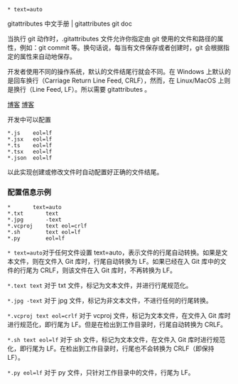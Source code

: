 ```gitattributes
* text=auto
```

<p><a src="https://www.bookstack.cn/read/git-doc-zh/docs-39.md">gitattributes 中文手册</a> | <a src="https://git-scm.com/docs/gitattributes">gitattributes git doc</a></p>

当执行 git 动作时，.gitattributes 文件允许你指定由 git 使用的文件和路径的属性，例如：git commit 等。换句话说，每当有文件保存或者创建时，git 会根据指定的属性来自动地保存。

开发者使用不同的操作系统，默认的文件结尾行就会不同。在 Windows 上默认的是回车换行（Carriage Return Line Feed, CRLF），然而，在 Linux/MacOS 上则是换行（Line Feed, LF）。所以需要 gitattributes 。

[博客](https://www.cnblogs.com/kidsitcn/p/4769344.html)
[博客](https://www.cnblogs.com/niaomingjian/p/8446819.html)

开发中可以配置

```gitattributes
*.js    eol=lf
*.jsx   eol=lf
*.ts    eol=lf
*.tsx   eol=lf
*.json  eol=lf
```

以此实现创建或修改文件时自动配置好正确的文件结尾。

### 配置信息示例

```gitattributes
*       text=auto
*.txt		text
*.jpg		-text
*.vcproj	text eol=crlf
*.sh		text eol=lf
*.py		eol=lf
```

`* text=auto`对于任何文件设置 text=auto，表示文件的行尾自动转换。如果是文本文件，则在文件入 Git 库时，行尾自动转换为 LF。如果已经在入 Git 库中的文件的行尾为 CRLF，则该文件在入 Git 库时，不再转换为 LF。

`*.text text` 对于 txt 文件，标记为文本文件，并进行行尾规范化。

`*.jpg -text` 对于 jpg 文件，标记为非文本文件，不进行任何的行尾转换。

`*.vcproj text eol=crlf` 对于 vcproj 文件，标记为文本文件，在文件入 Git 库时进行规范化，即行尾为 LF。但是在检出到工作目录时，行尾自动转换为 CRLF。

`*.sh text eol=lf` 对于 sh 文件，标记为文本文件，在文件入 Git 库时进行规范化，即行尾为 LF。在检出到工作目录时，行尾也不会转换为 CRLF（即保持 LF）。

`*.py eol=lf` 对于 py 文件，只针对工作目录中的文件，行尾为 LF。
